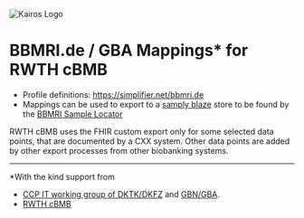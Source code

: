 ![Kairos Logo](https://www.kairos.de/app/uploads/kairos-logo-blue_iqvia.png "Kairos Logo")

BBMRI.de / GBA Mappings* for RWTH cBMB
======================================

* Profile definitions: https://simplifier.net/bbmri.de
* Mappings can be used to export to a [samply blaze](https://github.com/samply/blaze) store
  to be found by the [BBMRI Sample Locator](https://samplelocator.bbmri.de)

RWTH cBMB uses the FHIR custom export only for some selected data points, that are documented by a CXX system.
Other data points are added by other export processes from other biobanking systems.

---
*With the kind support from 
* [CCP IT working group of DKTK/DKFZ](https://dktk.dkfz.de/en/clinical-platform/working-groups-partners/ccp-it)
and [GBN/GBA](https://www.bbmri.de/).
* [RWTH cBMB](https://www.cbmb.ukaachen.de)


